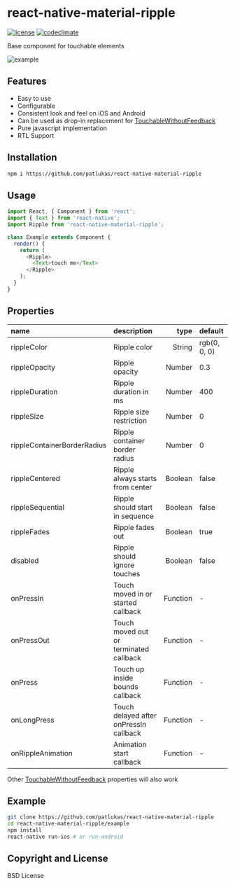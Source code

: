 [license-badge]: https://img.shields.io/npm/l/react-native-material-ripple.svg?colorB=448aff
[license-url]: https://raw.githubusercontent.com/n4kz/react-native-material-ripple/master/license.txt
[codeclimate-badge]: https://img.shields.io/codeclimate/maintainability/n4kz/react-native-material-ripple.svg
[codeclimate-url]: https://codeclimate.com/github/n4kz/react-native-material-ripple
[example-url]: https://cloud.githubusercontent.com/assets/2055622/24832328/459afaf0-1cb6-11e7-975d-accedb67a716.gif
[touchable]: https://facebook.github.io/react-native/docs/touchablewithoutfeedback.html

# react-native-material-ripple

[![license][license-badge]][license-url]
[![codeclimate][codeclimate-badge]][codeclimate-url]

Base component for touchable elements

![example][example-url]

## Features

* Easy to use
* Configurable
* Consistent look and feel on iOS and Android
* Can be used as drop-in replacement for [TouchableWithoutFeedback][touchable]
* Pure javascript implementation
* RTL Support

## Installation

```bash
npm i https://github.com/patlukas/react-native-material-ripple
```

## Usage

```javascript
import React, { Component } from 'react';
import { Text } from 'react-native';
import Ripple from 'react-native-material-ripple';

class Example extends Component {
  render() {
    return (
      <Ripple>
        <Text>touch me</Text>
      </Ripple>
    );
  }
}
```

## Properties

 name                        | description                            | type     | default
:--------------------------- |:-------------------------------------- | --------:|:------------
 rippleColor                 | Ripple color                           |   String | rgb(0, 0, 0)
 rippleOpacity               | Ripple opacity                         |   Number | 0.3
 rippleDuration              | Ripple duration in ms                  |   Number | 400
 rippleSize                  | Ripple size restriction                |   Number | 0
 rippleContainerBorderRadius | Ripple container border radius         |   Number | 0
 rippleCentered              | Ripple always starts from center       |  Boolean | false
 rippleSequential            | Ripple should start in sequence        |  Boolean | false
 rippleFades                 | Ripple fades out                       |  Boolean | true
 disabled                    | Ripple should ignore touches           |  Boolean | false
 onPressIn                   | Touch moved in or started callback     | Function | -
 onPressOut                  | Touch moved out or terminated callback | Function | -
 onPress                     | Touch up inside bounds callback        | Function | -
 onLongPress                 | Touch delayed after onPressIn callback | Function | -
 onRippleAnimation           | Animation start callback               | Function | -

Other [TouchableWithoutFeedback][touchable] properties will also work

## Example

```bash
git clone https://github.com/patlukas/react-native-material-ripple
cd react-native-material-ripple/example
npm install
react-native run-ios # or run-android
```

## Copyright and License

BSD License
